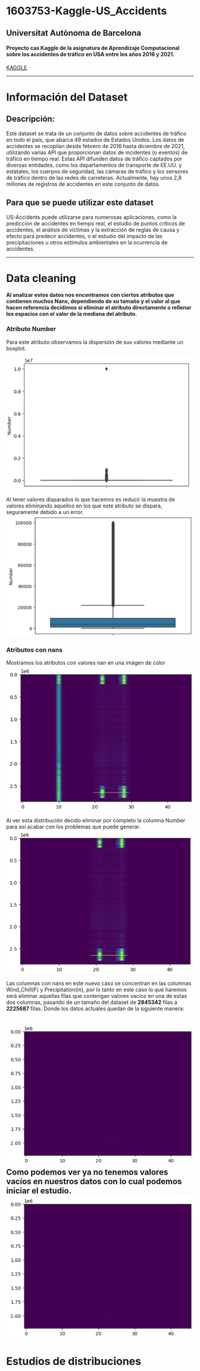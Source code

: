 # 1603753-Kaggle-US_Accidents
## Universitat Autònoma de Barcelona
#### Proyecto cas Kaggle de la asignatura de Aprendizaje Computacional sobre los accidentes de tráfico en USA entre los años 2016 y 2021.  
[KAGGLE](https://www.kaggle.com/datasets/sobhanmoosavi/us-accidents?resource=download)

---

# Información del Dataset
## Descripción:
Este dataset se trata de un conjunto de datos sobre accidentes de tráfico en todo el país, que abarca 49 estados de Estados Unidos. Los datos de accidentes se recopilan desde febrero de 2016 hasta diciembre de 2021, utilizando varias API que proporcionan datos de incidentes (o eventos) de tráfico en tiempo real. Estas API difunden datos de tráfico captados por diversas entidades, como los departamentos de transporte de EE.UU. y estatales, los cuerpos de seguridad, las cámaras de tráfico y los sensores de tráfico dentro de las redes de carreteras. Actualmente, hay unos 2,8 millones de registros de accidentes en este conjunto de datos.

## Para que se puede utilizar este dataset
US-Accidents puede utilizarse para numerosas aplicaciones, como la predicción de accidentes en tiempo real, el estudio de puntos críticos de accidentes, el análisis de víctimas y la extracción de reglas de causa y efecto para predecir accidentes, o el estudio del impacto de las precipitaciones u otros estímulos ambientales en la ocurrencia de accidentes.

---

# Data cleaning
**Al analizar estos datos nos encontramos con ciertos atributos que contienen muchos Nans, dependiendo de su tamaño y el valor al que hacen referencia decidimos si eliminar el atributo directamente o rellenar los espacios con el valor de la mediana del atributo.**

### **Atributo Number**

Para este atributo observamos la dispersión de sus valores mediante un boxplot.  

![Inicial Number Image](Images/Image1.png "Inicial Number Image")
  
Al tener valores disparados lo que hacemos es reducir la muestra de valores eliminando aquellos en los que este atributo se dispara, seguramente debido a un error.  
![Final Number Image](Images/Image2.png "Final Number Image") 
  

### **Atributos con nans**

Mostramos los atributos con valores nan en una imágen de color  
![Inicial Nan Image](Images/Image3.png "Inicial Nan Image")  

Al ver esta distribución decido eliminar por completo la columna Number para así acabar con los problemas que puede generar.  
![Nan no Number Image](Images/Image4.png "Nan no Number Image")  

Las columnas con nans en este nuevo caso se concentran en las columnas Wind_Chill(F) y Precipitation(in), por lo tanto en este caso lo que haremos será eliminar aquellas filas que contengan valores vacíos en una de estas dos columnas, pasando de un tamaño del dataset de **2845342** filas a **2225687** filas. Donde los datos actuales quedan de la siguiente manera:  

![Final Nans Image](Images/Image5.png "Final Nans Image")  
Como podemos ver ya no tenemos valores vacíos en nuestros datos con lo cual podemos iniciar el estudio.
<img src="Images/Image5.png" alt="Esquema del Hardware" />
---

# Estudios de distribuciones

